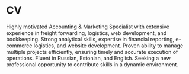 # CV
Highly motivated Accounting & Marketing Specialist with extensive experience in freight
forwarding, logistics, web development, and bookkeeping. Strong analytical skills, expertise in
financial reporting, e-commerce logistics, and website development. Proven ability to manage
multiple projects efficiently, ensuring timely and accurate execution of operations. Fluent in
Russian, Estonian, and English. Seeking a new professional opportunity to contribute skills in a
dynamic environment.
